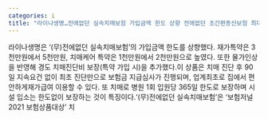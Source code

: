 ```yaml
---
categories: i
title: "라이나생명…전에없던 실속치매보험 가입금액 한도 상향 전에없던 초간편종신보험 최대 5억까지 가입"
---
```

라이나생명은 ‘(무)전에없던 실속치매보험’의 가입금액 한도를 상향했다. 재가특약은 3천만원에서 5천만원, 치매케어 특약은 1천만원에서 2천만원으로 높였다. 또한 물가인상을 반영해 경도 치매진단비 보장(특약 가입 시)을 추가했다.이 상품은 치매 진단 후 90일 지속요건 없이 최초 진단만으로 보험금 지급심사가 진행되며, 업계최초로 집에서 편안하게재가급여 이용할 수 있다. 또 치매로 병원 1회 입원당 365일 한도로 보장하며 시설 입소는 한도없이 보장하는 것이 특징이다.‘(무)전에없던 실속치매보험’은 ‘보험저널 2021 보험상품대상’ 치